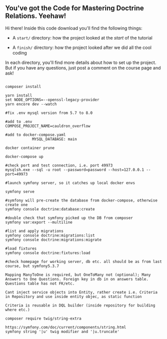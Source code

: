 ## You've got the Code for Mastering Doctrine Relations. Yeehaw!

Hi there! Inside this code download you'll find the following things:

* A `start/` directory: how the project looked at the *start* of the tutorial

* A `finish/` directory: how the project looked after we did all the cool coding

In each directory, you'll find more details about how to set up the project.
But if you have any questions, just post a comment on the course page and
ask!

```

composer install

yarn install
set NODE_OPTIONS=--openssl-legacy-provider
yarn encore dev --watch

#fix .env mysql version from 5.7 to 8.0

#add to .env
COMPOSE_PROJECT_NAME=cauldron_overflow 

#add to docker-compose.yaml
            MYSQL_DATABASE: main

docker container prune

docker-compose up

#check port and test connection, i.e. port 49973
mysqlsh.exe --sql -u root --password=password --host=127.0.0.1 --port=49973

#launch symfony server, so it catches up local docker envs

symfony serve

#symfony will pre-create the database from docker-compose, otherwise create one
symfony console doctrine:database:create

#double check that symfony picked up the DB from composer
symfony var:export --multiline

#list and apply migrations
symfony console doctrine:migrations:list
symfony console doctrine:migrations:migrate

#load fixtures
symfony console doctrine:fixtures:load

#check homepage for working server, db etc. all should be as from last course, but symfony5.3.7

Mapping ManyToOne is required, but OneToMany not (optional); Many Answers to One Questions. Foreign key in db in on answers table. Questions table has not FK/etc.

Cant inject service objects into Entity, rather create i.e. Criteria in Repository and use inside entity objec, as static function

Criteria is reusable in DQL builder (inside repository for building where etc.)

composer require twig/string-extra

https://symfony.com/doc/current/components/string.html
symfony string '|u' twig modifier and '|u.truncate'
